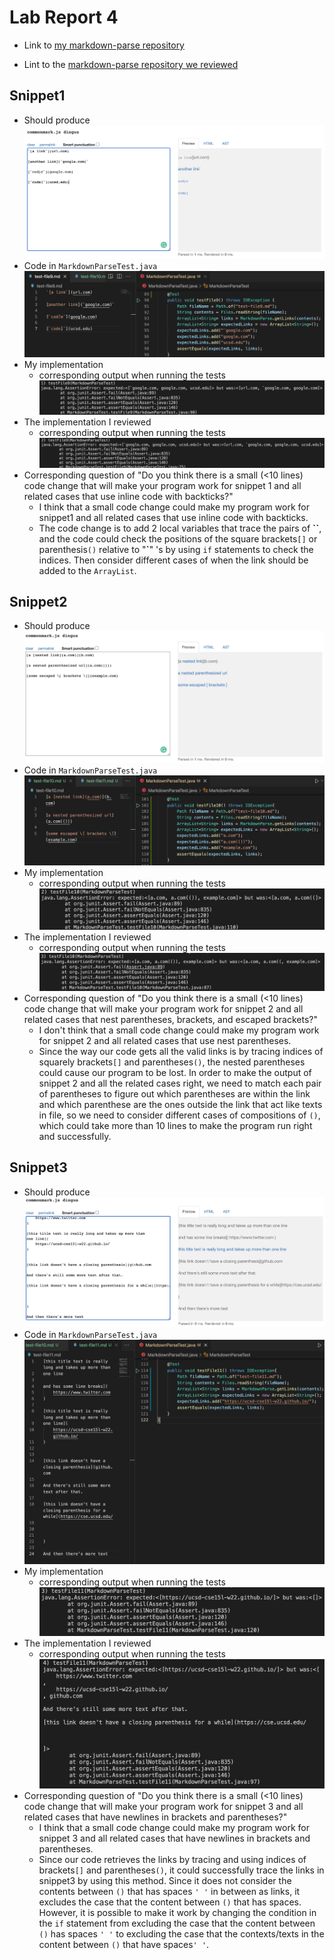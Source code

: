 # Lab Report 4
- Link to [my markdown-parse repository](https://github.com/LShen101/CSE15L-TheLunaMoths)

- Lint to the [markdown-parse repository we reviewed](https://github.com/yaz067/markdown-parse)


## Snippet1
- Should produce 
![right1](Image/snippet1-should.png)
- Code in `MarkdownParseTest.java` 
![code1](Image/snippet1-code.png)
- My implementation
    - corresponding output when running the tests 
    ![output1](Image/snippet1-fail.png)
- The implementation I reviewed 
    - corresponding output when running the tests 
    ![review1](Image/snippet1-review-result.png)
- Corresponding question of "Do you think there is a small (<10 lines) code change that will make your program work for snippet 1 and all related cases that use inline code with backticks?" 
    - I think that a small code change could make my program work for snippet1 and all related cases that use inline code with backticks. 
    - The code change is to add 2 local variables that trace the pairs of __\`\`__, and the code could check the positions of the square brackets`[]` or parenthesis`()` relative to "__\`__" 's by using `if` statements to check the indices. Then consider different cases of when the link should be added to the `ArrayList`. 
## Snippet2 
- Should produce 
![right2](Image/snippet2-should.png)
- Code in `MarkdownParseTest.java` 
![code2](Image/snippet2-code.png)
- My implementation
    - corresponding output when running the tests 
    ![output2](Image/snippet2-fail.png)
- The implementation I reviewed 
    - corresponding output when running the tests 
    ![review2](Image/snippet2-review-result.png)
- Corresponding question of "Do you think there is a small (<10 lines) code change that will make your program work for snippet 2 and all related cases that nest parentheses, brackets, and escaped brackets?" 
    - I don't think that a small code change could make my program work for snippet 2 and all related cases that use nest parentheses.
    - Since the way our code gets all the valid links is by tracing indices of squarely brackets`[]` and parentheses`()`, the nested parentheses could cause our program to be lost. In order to make the output of snippet 2 and all the related cases right, we need to match each pair of parentheses to figure out which parentheses are within the link and which parenthese are the ones outside the link that act like texts in file, so we need to consider different cases of compositions of `()`, which could take more than 10 lines to make the program run right and successfully. 
## Snippet3 
- Should produce 
![right3](Image/snippet3-should.png)
- Code in `MarkdownParseTest.java` 
![code3](Image/snippet3-code.png)
- My implementation
    - corresponding output when running the tests 
    ![output3](Image/snippet3-fail.png)
- The implementation I reviewed 
    - corresponding output when running the tests 
    ![review3](Image/snippet3-review-result.png)
- Corresponding question of "Do you think there is a small (<10 lines) code change that will make your program work for snippet 3 and all related cases that have newlines in brackets and parentheses?" 
    - I think that a small code change could make my program work for snippet 3 and all related cases that have newlines in brackets and parentheses.
    - Since our code retrieves the links by tracing and using indices of brackets`[]` and parentheses`()`, it could successfully trace the links in snippet3 by using this method. Since it does not consider the contents between `()` that has spaces `' '` in between as links, it  excludes the case that the content between `()` that has spaces. However, it is possible to make it work by changing the condition in the `if` statement from excluding the case that the content between `()` has spaces `' '` to excluding the case that the contexts/texts in the content between `()` that have spaces`' '`. 
